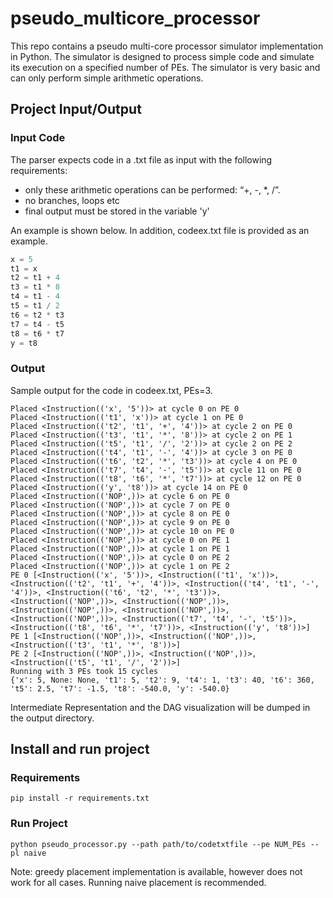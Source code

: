 # pseudo_multicore_processor

This repo contains a pseudo multi-core processor simulator implementation in Python. The simulator is designed to process simple code and simulate its execution on a specified number of PEs.
The simulator is very basic and can only perform simple arithmetic operations. 
## Project Input/Output

### Input Code
The parser expects code in a .txt file as input with the following requirements:
- only these arithmetic operations can be performed: “+, -, *,  /”.
- no branches, loops etc
- final output must be stored in the variable 'y'

An example is shown below. In addition, codeex.txt file is provided as an example.

```python
x = 5
t1 = x
t2 = t1 + 4
t3 = t1 * 8
t4 = t1 - 4
t5 = t1 / 2
t6 = t2 * t3
t7 = t4 - t5
t8 = t6 * t7
y = t8
```
### Output

Sample output for the code in codeex.txt, PEs=3.

```console
Placed <Instruction(('x', '5'))> at cycle 0 on PE 0
Placed <Instruction(('t1', 'x'))> at cycle 1 on PE 0
Placed <Instruction(('t2', 't1', '+', '4'))> at cycle 2 on PE 0
Placed <Instruction(('t3', 't1', '*', '8'))> at cycle 2 on PE 1
Placed <Instruction(('t5', 't1', '/', '2'))> at cycle 2 on PE 2
Placed <Instruction(('t4', 't1', '-', '4'))> at cycle 3 on PE 0
Placed <Instruction(('t6', 't2', '*', 't3'))> at cycle 4 on PE 0
Placed <Instruction(('t7', 't4', '-', 't5'))> at cycle 11 on PE 0
Placed <Instruction(('t8', 't6', '*', 't7'))> at cycle 12 on PE 0
Placed <Instruction(('y', 't8'))> at cycle 14 on PE 0
Placed <Instruction(('NOP',))> at cycle 6 on PE 0
Placed <Instruction(('NOP',))> at cycle 7 on PE 0
Placed <Instruction(('NOP',))> at cycle 8 on PE 0
Placed <Instruction(('NOP',))> at cycle 9 on PE 0
Placed <Instruction(('NOP',))> at cycle 10 on PE 0
Placed <Instruction(('NOP',))> at cycle 0 on PE 1
Placed <Instruction(('NOP',))> at cycle 1 on PE 1
Placed <Instruction(('NOP',))> at cycle 0 on PE 2
Placed <Instruction(('NOP',))> at cycle 1 on PE 2
PE 0 [<Instruction(('x', '5'))>, <Instruction(('t1', 'x'))>, <Instruction(('t2', 't1', '+', '4'))>, <Instruction(('t4', 't1', '-', '4'))>, <Instruction(('t6', 't2', '*', 't3'))>, <Instruction(('NOP',))>, <Instruction(('NOP',))>, <Instruction(('NOP',))>, <Instruction(('NOP',))>, <Instruction(('NOP',))>, <Instruction(('t7', 't4', '-', 't5'))>, <Instruction(('t8', 't6', '*', 't7'))>, <Instruction(('y', 't8'))>]
PE 1 [<Instruction(('NOP',))>, <Instruction(('NOP',))>, <Instruction(('t3', 't1', '*', '8'))>]
PE 2 [<Instruction(('NOP',))>, <Instruction(('NOP',))>, <Instruction(('t5', 't1', '/', '2'))>]
Running with 3 PEs took 15 cycles
{'x': 5, None: None, 't1': 5, 't2': 9, 't4': 1, 't3': 40, 't6': 360, 't5': 2.5, 't7': -1.5, 't8': -540.0, 'y': -540.0}
```
Intermediate Representation and the DAG visualization will be dumped in the output directory.

## Install and run project

### Requirements 
```console
pip install -r requirements.txt 
```

### Run Project

```console
python pseudo_processor.py --path path/to/codetxtfile --pe NUM_PEs --pl naive
```
Note: greedy placement implementation is available, however does not work for all cases. Running naive placement is recommended. 
